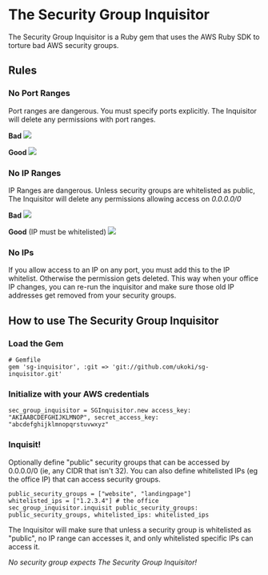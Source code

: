 The Security Group Inquisitor
======

The Security Group Inquisitor is a Ruby gem that uses the AWS Ruby SDK to torture bad AWS security groups. 

## Rules

### No Port Ranges
Port ranges are dangerous. You must specify ports explicitly. The Inquisitor will delete any permissions with port ranges.

__Bad__
    ![](http://i.imgur.com/4bJv1WJ.png)
    
__Good__
    ![](http://i.imgur.com/ppfUP6n.png)
    
    
### No IP Ranges
IP Ranges are dangerous. Unless security groups are whitelisted as public, The Inquisitor will delete any permissions allowing access on _0.0.0.0/0_

__Bad__
    ![](http://i.imgur.com/D1RWt3Q.png)
    
__Good__ (IP must be whitelisted)
    ![](http://i.imgur.com/1u721mC.png)
    
### No IPs
If you allow access to an IP on any port, you must add this to the IP whitelist. Otherwise the permission gets deleted. This way when your office IP changes, you can re-run the inquisitor and make sure those old IP addresses get removed from your security groups.

## How to use The Security Group Inquisitor

### Load the Gem

    # Gemfile
    gem 'sg-inquisitor', :git => 'git://github.com/ukoki/sg-inquisitor.git'

### Initialize with your AWS credentials

    sec_group_inquisitor = SGInquisitor.new access_key: "AKIAABCDEFGHIJKLMNOP", secret_access_key: "abcdefghijklmnopqrstuvwxyz"

### Inquisit!
  
Optionally define "public" security groups that can be accessed by 0.0.0.0/0 (ie, any CIDR that isn't 32). You can also define whitelisted IPs (eg the office IP) that can access security groups.

    public_security_groups = ["website", "landingpage"]
    whitelisted_ips = ["1.2.3.4"] # the office
    sec_group_inquisitor.inquisit public_security_groups: public_security_groups, whitelisted_ips: whitelisted_ips

The Inquisitor will make sure that unless a security group is whitelisted as "public", no IP range can accesses it, and only whitelisted specific IPs can access it.

_No security group expects The Security Group Inquisitor!_
